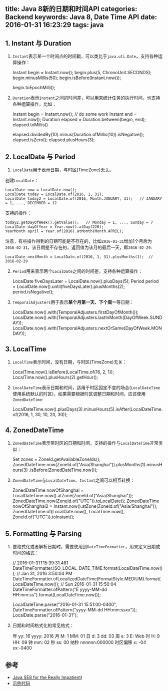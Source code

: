 title: Java 8新的日期和时间API
categories: Backend
keywords: Java 8, Date Time API
date: 2016-01-31 16:23:29
tags: java
---

## 1. Instant 与 Duration

1) `Instant`表示某一个时间点的时间戳，可以类比于`java.uti.Date`。支持各种运算操作：

    Instant begin = Instant.now();
    begin.plus(5, ChronoUnit.SECONDS);
    begin.minusMillis(50);
    begin.isBefore(Instant.now());

    begin.toEpochMilli();

<!-- more -->

2) `Duration`表示`Instant`之间的时间差，可以用来统计任务的执行时间，也支持各种运算操作，比如：

	Instant begin = Instant.now();
	// do some work
	Instant end = Instant.now();
	Duration elapsed = Duration.between(begin, end);
	elapsed.toMillis()

	elapsed.dividedBy(10).minus(Duration.ofMillis(10)).isNegative();
	elapsed.isZero();
	elapsed.plusHours(3);

## 2. LocalDate 与 Period

1) `LocalDate`用于表示日期，与时区(TimeZone)无关。

创建`LocalDate`：

	LocalDate now = LocalDate.now();
	LocalDate today = LocalDate.of(2016, 1, 31);
	LocalDate today2 = LocalDate.of(2016, Month.JANUARY, 31);   // JANUARY = 1, ..., DECEMBER = 12

支持的操作：

	today2.getDayOfWeek().getValue();   // Monday = 1, ..., Sunday = 7
	LocalDate dayOfYear = Year.now().atDay(220);
	YearMonth april = Year.of(2016).atMonth(Month.APRIL);

注意，有些操作得到的日期可能是不存在的，比如`2016-01-31`增加1个月后为`2016-02-31`，该日期是不存在的，返回值为该月的最后一天，即`2016-02-29`:

	LocalDate nextMonth = LocalDate.of(2016, 1, 31).plusMonths(1);  // 2016-02-29

2) `Period`用来表示两个`LocalDate`之间的时间差，支持各种运算操作：

	LocalDate fiveDaysLater = LocalDate.now().plusDays(5);
	Period period = LocalDate.now().until(fiveDaysLater).plusMonths(2);
	period.isNegative();

3) `TemporalAdjusters`用于表示**某个月第一天、下个周一**等日期：

	LocalDate.now().with(TemporalAdjusters.firstDayOfMonth());
    LocalDate.now().with(TemporalAdjusters.lastInMonth(DayOfWeek.SUNDAY));
    LocalDate.now().with(TemporalAdjusters.nextOrSame(DayOfWeek.MONDAY));

## 3. LocalTime

1) `LocalTime`表示时间，没有日期，与时区(TimeZone)无关：

	LocalTime.now().isBefore(LocalTime.of(16, 2, 1));
    LocalTime.now().plusHours(2).getHour();

2) `LocalDateTime`表示日期和时间，适用于时区固定不变的场合(`LocalDateTime`使用系统默认的时区)，如果需要根据时区调整日期和时间，应该使用`ZonedDateTime`:

	LocalDateTime.now().plusDays(3).minusHours(5).isAfter(LocalDateTime.of(2016, 1, 30, 10, 20, 30));

## 4. ZonedDateTime

1) `ZonedDateTime`表示带时区的日期和时间，支持的操作与`LocalDateTime`非常类似：

	Set<String> zones = ZoneId.getAvailableZoneIds();
	ZonedDateTime.now(ZoneId.of("Asia/Shanghai")).plusMonths(1).minusHours(3)
        .isBefore(ZonedDateTime.now());

2) `ZonedDateTime`与`LocalDateTime`、`Instant`之间可以相互转换：

	ZonedDateTime nowOfShanghai = LocalDateTime.now().atZone(ZoneId.of("Asia/Shanghai"));
	ZonedDateTime.now(ZoneId.of("UTC")).toLocalDate();
	ZonedDateTime nowOfShanghai2 = Instant.now().atZone(ZoneId.of("Asia/Shanghai"));
	ZonedDateTime.of(LocalDate.now(), LocalTime.now(), ZoneId.of("UTC")).toInstant();

## 5. Formatting 与 Parsing

1) 要格式化或者解析日期时，需要使用到`DateTimeFormatter`，用来定义日期或时间的格式：

	// 2016-01-31T15:39:31.481
	DateTimeFormatter.ISO_LOCAL_DATE_TIME.format(LocalDateTime.now());
	// Jan 31, 2016 3:50:04 PM
	DateTimeFormatter.ofLocalizedDateTime(FormatStyle.MEDIUM).format(LocalDateTime.now());
	// Sun 2016-01-31 15:50:04
	DateTimeFormatter.ofPattern("E yyyy-MM-dd HH:mm:ss").format(LocalDateTime.now());

	LocalDateTime.parse("2016-01-31 15:51:00-0400", 
        DateTimeFormatter.ofPattern("yyyy-MM-dd HH:mm:ssxx"));
    LocalDate.parse("2016-01-31");

2) 日期和时间格式化的常见格式：

    年       yy: 16      yyyy: 2016
    月       M: 1        MM: 01
    日       d: 3        dd: 03
    周       e: 3        E:	Web
    时       H: 9        HH: 09
    钟       mm: 02
    秒       ss: 00
    纳秒      nnnnnn:000000
    时区偏移    x: -04     xx:-0400

## 参考

- [Java SE8 for the Really Impatient](http://www.amazon.cn/Java-SE8-for-the-Really-Impatient-A-Short-Course-on-the-Basics-Horstmann-Cay-S/dp/0321927761/ref=sr_1_2))
- [示例代码](https://gist.github.com/nkcoder/50c115a96c4e67164580)

